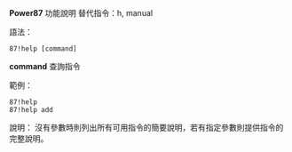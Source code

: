 **Power87** 功能說明
替代指令：h, manual

語法：
```
87!help [command]
```
__command__ 查詢指令

範例：
```
87!help
87!help add
```
說明：
沒有參數時則列出所有可用指令的簡要說明，若有指定參數則提供指令的完整說明。
